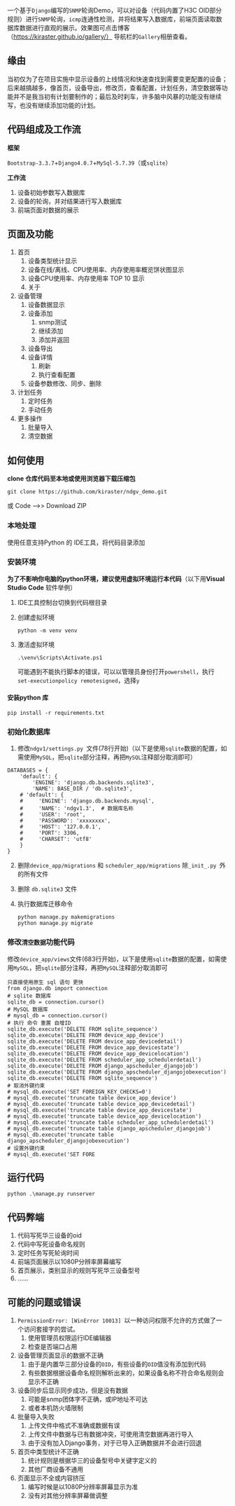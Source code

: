 一个基于`Django`编写的`SNMP`轮询Demo，可以对设备（代码内置了H3C OID部分规则）进行`SNMP`轮询，`icmp`连通性检测，并将结果写入数据库，前端页面读取数据库数据进行直观的展示。效果图可点击博客（https://kiraster.github.io/gallery/） 导航栏的`Gallery`相册查看。

## 缘由

当初仅为了在项目实施中显示设备的上线情况和快速查找到需要变更配置的设备；后来越搞越多，像首页，设备导出，修改页，查看配置，计划任务，清空数据等功能并不是我当初有计划要制作的；最后及时刹车，许多脑中风暴的功能没有继续写，也没有继续添加功能的计划。

## 代码组成及工作流

**框架**

`Bootstrap-3.3.7`+`Django4.0.7`+`MySql-5.7.39`（或`sqlite`）

**工作流**

1. 设备初始参数写入数据库
2. 设备的轮询，并对结果进行写入数据库
3. 前端页面对数据的展示

## 页面及功能

1. 首页
   1. 设备类型统计显示
   2. 设备在线/离线、CPU使用率、内存使用率概览饼状图显示
   3. 设备CPU使用率、内存使用率 TOP 10 显示
   4. 关于
2. 设备管理
   1. 设备数据显示
   2. 设备添加
      1. snmp测试
      2. 继续添加
      3. 添加并返回
   3. 设备导出
   4. 设备详情
      1. 刷新
      2. 执行查看配置
   5. 设备参数修改、同步、删除
3. 计划任务
   1. 定时任务
   2. 手动任务
4. 更多操作
   1. 批量导入
   2. 清空数据

## 如何使用

**clone 仓库代码至本地或使用浏览器下载压缩包**

```
git clone https://github.com/kiraster/ndgv_demo.git
```

或 Code -->> Download ZIP


### 本地处理

使用任意支持Python 的 IDE工具，将代码目录添加


### 安装环境

**为了不影响你电脑的python环境，建议使用虚拟环境运行本代码**（以下用**Visual Studio Code** 软件举例）

1. IDE工具控制台切换到代码根目录

2. 创建虚拟环境

   ```
   python -m venv venv
   ```

3. 激活虚拟环境

   ```
   .\venv\Scripts\Activate.ps1
   ```

   可能遇到不能执行脚本的错误，可以以管理员身份打开`powershell`，执行` set-executionpolicy remotesigned`，选择`y`

#### 安装python 库

```
pip install -r requirements.txt
```

### 初始化数据库

1. 修改`ndgv1/settings.py `文件(78行开始)（以下是使用`sqlite`数据的配置，如需使用`MySQL`，把`sqlite`部分注释，再把`MySQL`注释部分取消即可）

```
DATABASES = {
    'default': {
        'ENGINE': 'django.db.backends.sqlite3',
        'NAME': BASE_DIR / 'db.sqlite3',
    # 'default': {
    #     'ENGINE': 'django.db.backends.mysql',
    #     'NAME': 'ndgv1.3',  # 数据库名称
    #     'USER': 'root',
    #     'PASSWORD': 'xxxxxxxx',
    #     'HOST': '127.0.0.1',
    #     'PORT': 3306,
    #     'CHARSET': 'utf8'
    }
}
```

2. 删除`device_app/migrations` 和 `scheduler_app/migrations` 除`_init_.py `外的所有文件

3. 删除 `db.sqlite3` 文件

4. 执行数据库迁移命令

   ```
   python manage.py makemigrations
   python manage.py migrate
   ```

### 修改`清空数据`功能代码

修改`device_app/views`文件(683行开始)，以下是使用`sqlite`数据的配置，如需使用`MySQL`，把`sqlite`部分注释，再把`MySQL`注释部分取消即可

```
只直接使用原生 sql 语句 更快
from django.db import connection
# sqlite 数据库
sqlite_db = connection.cursor()
# MySQL 数据库
# mysql_db = connection.cursor()
# 执行 命令 重置 自增ID
sqlite_db.execute('DELETE FROM sqlite_sequence')
sqlite_db.execute('DELETE FROM device_app_device')
sqlite_db.execute('DELETE FROM device_app_devicedetail')
sqlite_db.execute('DELETE FROM device_app_devicestate')
sqlite_db.execute('DELETE FROM device_app_devicelocation')
sqlite_db.execute('DELETE FROM scheduler_app_schedulerdetail')
sqlite_db.execute('DELETE FROM django_apscheduler_djangojob')
sqlite_db.execute('DELETE FROM django_apscheduler_djangojobexecution')
sqlite_db.execute('DELETE FROM sqlite_sequence')
# 取消外键约束
# mysql_db.execute('SET FOREIGN_KEY_CHECKS=0')
# mysql_db.execute('truncate table device_app_device')
# mysql_db.execute('truncate table device_app_devicedetail')
# mysql_db.execute('truncate table device_app_devicestate')
# mysql_db.execute('truncate table device_app_devicelocation')
# mysql_db.execute('truncate table scheduler_app_schedulerdetail')
# mysql_db.execute('truncate table django_apscheduler_djangojob')
# mysql_db.execute('truncate table django_apscheduler_djangojobexecution')
# 设置外键约束
# mysql_db.execute('SET FORE

```

## 运行代码

```
python .\manage.py runserver
```

## 代码弊端

1. 代码写死华三设备的oid
2. 代码中写死设备命名规则
3. 定时任务写死轮询时间
4. 前端页面展示以1080P分辨率屏幕编写
5. 首页展示，类别显示的规则写死华三设备型号
6. ……

## 可能的问题或错误

1. `PermissionError: [WinError 10013] `以一种访问权限不允许的方式做了一个访问套接字的尝试。
   1. 使用管理员权限运行IDE编辑器
   2. 检查是否端口占用
2. 设备管理页面显示的数据不正确
   1. 由于是内置华三部分设备的`OID`，有些设备的`OID`值没有添加到代码
   2. 有些数据根据设备命名规则解析出来的，如果设备名称不符合命名规则会显示不正确
3. 设备同步后显示同步成功，但是没有数据
   1. 可能是snmp团体字不正确，或IP地址不可达
   2. 或者本机防火墙限制
4. 批量导入失败
   1. 上传文件中格式不准确或数据有误
   2. 上传文件中数据与已有数据冲突，可使用清空数据再进行导入
   3. 由于没有加入Django事务，对于已导入正确数据并不会进行回退
5. 首页中类型统计不正确
   1. 统计规则是根据华三的设备型号中关键字定义的
   2. 其他厂商设备不通用
6. 页面显示不全或内容挤压
   1. 编写时候是以1080P分辨率屏幕显示为准
   2. 没有对其他分辨率屏幕做调整
